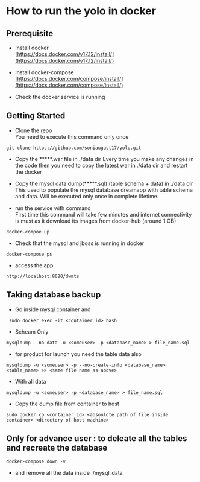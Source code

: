 # How to run the yolo in docker

## Prerequisite 

* Install docker   
[https://docs.docker.com/v17.12/install/](https://docs.docker.com/v17.12/install/)
* Install docker-compose  
[https://docs.docker.com/compose/install/](https://docs.docker.com/compose/install/)


* Check the docker service is running

## Getting Started

* Clone the repo   
You need to execute this command only once
```
git clone https://github.com/soniaugust17/yolo.git
```

* Copy the *****.war file in ./data dir
Every time you make any changes in the code then you need to copy the latest war in ./data dir and restart the docker

* Copy the mysql data dump(*****.sql) (table schema + data) in ./data dir
This used to populate the mysql database dreamapp with table schema and data. Will be executed only once in complete lifetime.   



* run the service with command  
First time this command will take few minutes and internet connectivity is must as it download its images from docker-hub (around 1 GB)
```
docker-compoe up
```

* Check that the mysql and jboss is running in docker 

```
docker-compose ps 
```
* access the app 
```
http://localhost:8080/dwmts
```
## Taking database backup
* Go inside mysql container and 
```
 sudo docker exec -it <container id> bash
 ```
* Scheam Only
```
mysqldump --no-data -u <someuser> -p <database_name> > file_name.sql
```
* for product for launch you need the table data also 
```
mysqldump -u <someuser> -p --no-create-info <database_name> <table_name> >> <same file name as above>
```
* With all data
```
mysqldump -u <someuser> -p <database_name> > file_name.sql
```
* Copy the dump file from container to host
```
sudo docker cp <container_id>:<absouldte path of file inside container> <directory of host machine>

```
## Only for advance user : to deleate all the tables and recreate the database
```
docker-compose down -v 
```
* and remove all the data inside ./mysql_data

